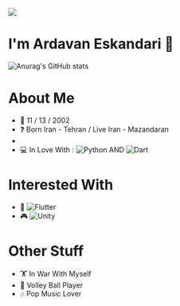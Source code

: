 ![](https://komarev.com/ghpvc/?username=ardavan8102&color=blueviolet&style=plastic&label=Profile+Checked+:)
# I'm <b>Ardavan Eskandari</b> 👋
![Anurag's GitHub stats](https://github-readme-stats.vercel.app/api?username=ardavan8102&show_icons=true&theme=tokyonight)
<!--
[![Top Langs](https://github-readme-stats.vercel.app/api/top-langs/?username=ardavan8102&layout=compact)](https://github.com/anuraghazra/github-readme-stats)
--->


# About Me
- 🎂 11 / 13 / 2002 
- ❓ Born Iran - Tehran / Live Iran - Mazandaran
- 
- 💻 In Love With :   ![Python](https://img.shields.io/badge/python-3670A0?style=for-the-badge&logo=python&logoColor=ffdd54) AND ![Dart](https://img.shields.io/badge/dart-%230175C2.svg?style=for-the-badge&logo=dart&logoColor=white)

# Interested With
- 📱 ![Flutter](https://img.shields.io/badge/Flutter-%2302569B.svg?style=for-the-badge&logo=Flutter&logoColor=white)
- 🎮 ![Unity](https://img.shields.io/badge/unity-%23000000.svg?style=for-the-badge&logo=unity&logoColor=white)

# Other Stuff
- 🏋️ In War With Myself
- 🏐 Volley Ball Player
- 🎶 Pop Music Lover

<!--
# Contact With Me
![LinkedIn](https://img.shields.io/badge/linkedin-%230077B5.svg?style=for-the-badge&logo=linkedin&logoColor=white)
![Instagram](https://img.shields.io/badge/Instagram-%23E4405F.svg?style=for-the-badge&logo=Instagram&logoColor=white)
![Telegram](https://img.shields.io/badge/Telegram-2CA5E0?style=for-the-badge&logo=telegram&logoColor=white)
--->


<!--
ardavan8102/ardavan8102 is a ✨ special ✨ repository because its `README.md` (this file) appears on your GitHub profile.
You can click the Preview link to take a look at your changes.
--->
